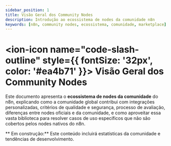 ```yaml
---
sidebar_position: 1
title: Visão Geral dos Community Nodes
description: Introdução ao ecossistema de nodes da comunidade n8n
keywords: [n8n, community nodes, ecossistema, comunidade, marketplace]
---
```


# <ion-icon name="code-slash-outline" style={{ fontSize: '32px', color: '#ea4b71' }}></ion-icon> Visão Geral dos Community Nodes

Este documento apresenta o **ecossistema de nodes da comunidade** do n8n, explicando como a comunidade global contribui com integrações personalizadas, critérios de qualidade e segurança, processo de avaliação, diferenças entre nodes oficiais e da comunidade, e como aproveitar essa vasta biblioteca para resolver casos de uso específicos que não são cobertos pelos nodes nativos do n8n.

** Em construção:** Este conteúdo incluirá estatísticas da comunidade e tendências de desenvolvimento.
